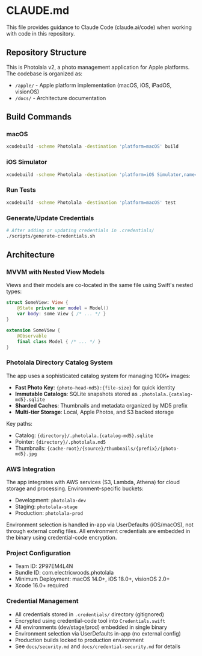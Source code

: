 # CLAUDE.md

This file provides guidance to Claude Code (claude.ai/code) when working with code in this repository.

## Repository Structure

This is Photolala v2, a photo management application for Apple platforms. The codebase is organized as:
- `/apple/` - Apple platform implementation (macOS, iOS, iPadOS, visionOS)
- `/docs/` - Architecture documentation

## Build Commands

### macOS
```bash
xcodebuild -scheme Photolala -destination 'platform=macOS' build
```

### iOS Simulator
```bash
xcodebuild -scheme Photolala -destination 'platform=iOS Simulator,name=iPhone 16 Pro' build
```

### Run Tests
```bash
xcodebuild -scheme Photolala -destination 'platform=macOS' test
```

### Generate/Update Credentials
```bash
# After adding or updating credentials in .credentials/
./scripts/generate-credentials.sh
```

## Architecture

### MVVM with Nested View Models
Views and their models are co-located in the same file using Swift's nested types:

```swift
struct SomeView: View {
    @State private var model = Model()
    var body: some View { /* ... */ }
}

extension SomeView {
    @Observable
    final class Model { /* ... */ }
}
```

### Photolala Directory Catalog System
The app uses a sophisticated catalog system for managing 100K+ images:
- **Fast Photo Key**: `{photo-head-md5}:{file-size}` for quick identity
- **Immutable Catalogs**: SQLite snapshots stored as `.photolala.{catalog-md5}.sqlite`
- **Sharded Caches**: Thumbnails and metadata organized by MD5 prefix
- **Multi-tier Storage**: Local, Apple Photos, and S3 backed storage

Key paths:
- Catalog: `{directory}/.photolala.{catalog-md5}.sqlite`
- Pointer: `{directory}/.photolala.md5`
- Thumbnails: `{cache-root}/{source}/thumbnails/{prefix}/{photo-md5}.jpg`

### AWS Integration
The app integrates with AWS services (S3, Lambda, Athena) for cloud storage and processing. Environment-specific buckets:
- Development: `photolala-dev`
- Staging: `photolala-stage`
- Production: `photolala-prod`

Environment selection is handled in-app via UserDefaults (iOS/macOS), not through external config files. All environment credentials are embedded in the binary using credential-code encryption.

### Project Configuration
- Team ID: 2P97EM4L4N
- Bundle ID: com.electricwoods.photolala
- Minimum Deployment: macOS 14.0+, iOS 18.0+, visionOS 2.0+
- Xcode 16.0+ required

### Credential Management
- All credentials stored in `.credentials/` directory (gitignored)
- Encrypted using credential-code tool into `Credentials.swift`
- All environments (dev/stage/prod) embedded in single binary
- Environment selection via UserDefaults in-app (no external config)
- Production builds locked to production environment
- See `docs/security.md` and `docs/credential-security.md` for details